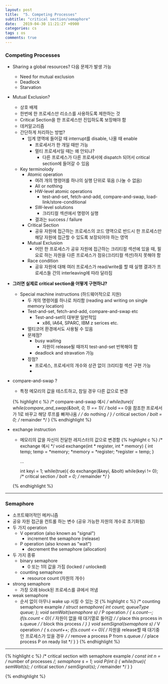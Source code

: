 ```yaml
---
layout: post
title:  "5. Competing Processes"
subtitle: "critical section/semaphore"
date:   2019-04-30 11:21:27 +0900
categories: cs
tags : os
comments: true
---
```


### Competing Processes
- Sharing a global resources? 다음 문제가 발생 가능
  - Need for mutual exclusion
  - Deadlock
  - Starvation
- Mutual Exclusion?
  - 상호 배제
  - 한번에 한 프로세스만 리소스를 사용하도록 제한하는 것
  - Critical Section을 한 프로세스만 진입하도록 보장해야 함
  - 데커알고리즘
  - 간단하게 처리하는 방법?
    - 임계 영역에 들어갈 때 interrupt를 disable, 나올 때 enable
      - 프로세서가 한 개일 때만 가능
      - 멀티 프로세서일 때는 왜 안되냐?
        - 다른 프로세스가 다른 프로세서에 dispatch 되어서 critical section에 들어갈 수 있음
  - Key terminolody
    -  Atomic operation
       - 여려 개의 명령어를 하나의 실행 단위로 묶음 (나눌 수 없음)
       - All or nothing
       - HW-level atomic operations
         - test-and-set, fetch-and-add, compare-and-swap, load-link/store-conditional
       - SW-level solutions
         - 크리티컬 섹션에서 명령어 실행
       - 결과는 success / failure
     - Critical Section
       - 공유 자원에 접근하는 프로세스의 코드 영역으로 반드시 한 프로세스만 해당 자원에 접근할 수 있도록 보장되어야 하는 영역
     - Mutual Exclusion
       - 어떤 한 프로세스가 공유 자원에 접근하는 크리티컬 섹션에 있을 때, 필요로 하는 자원을 다른 프로세스가 점유(크리티컬 섹션)하지 못해야 함
     - Race condition
       - 공유 자원에 대해 여러 프로세스가 read/write를 할 때 실행 결과가 프로세스들 간의 interleaving에 따라 달라짐
  
- **그러면 실제로 critical section을 어떻게 구현하냐?**
  - Special machine instructions (하드웨어적으로 지원)
    - 두 개의 명령어를 하나로 처리함 (reading and writing on single memory location)
    - Test-and-set, fetch-and-add, compare-and-swap etc
      - Test-and-set이 대부분 일반적임
        - x86, IA64, SPARC, IBM z serices etc.
    - 멀티코어 환경에서도 사용될 수 있음
    - 문제점?
      - busy waiting
        - 자원이 release될 때까지 test-and-set 반복해야 함
      - deadlock and stravation 가능
    - 장점?
      - 프로세스, 프로세서의 개수와 상관 없이 크리티컬 섹션 구현 가능
      - 


- compare-and-swap ? 
  - 특정 메모리의 값을 테스트하고, 참일 경우 다른 값으로 변경

  {% highlight c %}
    /* compare-and-swap 예시 */
    while(ture){
      while(compare_and_swap(&bolt, 0, 1) == 1){
        /* bold == 0을 참조한 프로세서가 1로 바꾸고 해당 루프를 빠져나옴 */
        /* do nothing */
      }
      /* critical section */
      bolt = 0;
      /* remainder */
    }
  {% endhighlight %}
    
- exchange instruction
  - 메모리의 값을 자신이 전달한 레지스터의 값으로 변경함
  {% highlight c %}
    /* exchange 예시 */
    void exchange(int * register, int * memory)
    {
      int temp;
      temp = *memory;
      *memory = *register;
      *register = temp;
    }
    
    ...

    int keyi = 1;
    while(true){
      do exchange(&keyi, &bolt)
      while(keyi != 0);
      /* critical section */
      bolt = 0;
      /* remainder */
    }

  {% endhighlight %}

-------------

### Semaphore
- 소프트웨어적인 메커니즘
- 공유 자원 접근을 컨트롤 하는 변수 (공유 가능한 자원의 개수로 초기화됨)
- 두 가지 operation
  - V operation (also known as "signal")
    - increment the semaphore (release)
  - P operation (also known as "wait")
    - decrement the semaphore (allocation)
- 두 가지 종류
  - binary semaphore
    - 0 또는 1의 값을 가짐 (locked / unlocked)
  - counting semaphore
    - resource count (자원의 개수)
- strong semaphore
  - 가장 오래 block된 프로세스를 큐에서 꺼냄
- weak semaphore
  - 순서 없이 아무나 wake up 시킬 수 있는 것
{% highlight c %}
/* counting semaphore example */
struct semaphore{
  int count;
  queueType queue;
};
void semWait(semaphore s) /* P operation */
{
  s.count--;
  if(s.count < 0){
    /* 자원이 없을 때 대기열로 들어감 */
    /* place this process in s.queue */
    /* block this process */
  }
}
void semSignal(semaphore s) /* V operation */
{
  s.count++;
  if(s.count <= 0){
    /* 자원을 release할 때 대기중인 프로세스가 있을 경우 */
    /* remove a process P from s.queue */
    /* place process P on ready list */
  }
}
{% endhighlight %}

-----------

{% highlight c %}
/* critical section with semaphore example */
const int n = /* number of processes */;
semaphore s = 1;
void P(int i)
{
  while(true){
    semWait(s);
    /* critical section */
    semSignal(s);
    /* remainder */
  }
}

{% endhighlight %}
